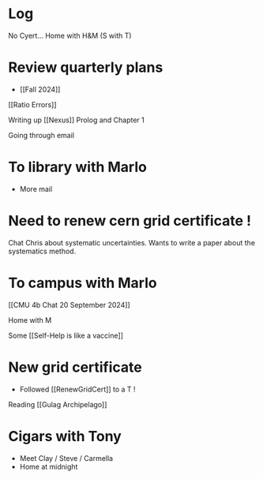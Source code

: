 

# Log

No Cyert... Home with H&M (S with T)

# Review quarterly plans
- [[Fall 2024]]

[[Ratio Errors]]

Writing up [[Nexus]] Prolog and Chapter 1 

Going through email


# To library with Marlo
- More mail

# Need to renew cern grid certificate !

Chat Chris about systematic uncertainties. Wants to write a paper about the systematics method.

# To campus with Marlo

[[CMU 4b Chat 20 September 2024]]

Home with M

Some [[Self-Help is like a vaccine]]

# New grid certificate
- Followed [[RenewGridCert]] to a T !

Reading [[Gulag Archipelago]]

# Cigars with Tony
- Meet Clay  / Steve / Carmella 
- Home at midnight